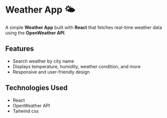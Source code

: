 # Weather App 🌤️

A simple **Weather App** built with **React** that fetches real-time weather data using the **OpenWeather API**.  

## Features
- Search weather by city name
- Displays temperature, humidity, weather condition, and more
- Responsive and user-friendly design


## Technologies Used
- React
- OpenWeather API
- Tailwind css